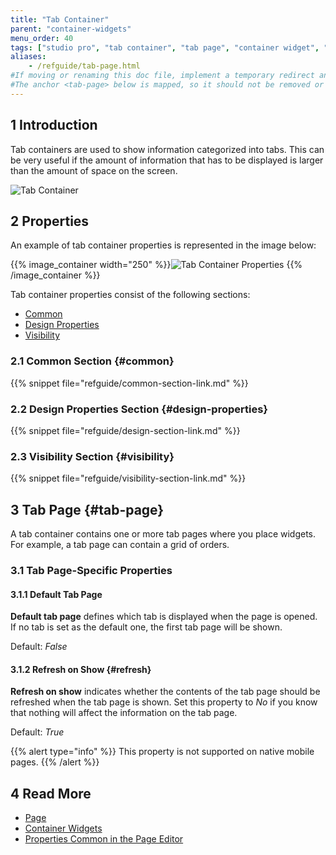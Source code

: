 ```yaml
---
title: "Tab Container"
parent: "container-widgets"
menu_order: 40
tags: ["studio pro", "tab container", "tab page", "container widget", "widget"]
aliases:
    - /refguide/tab-page.html
#If moving or renaming this doc file, implement a temporary redirect and let the respective team know they should update the URL in the product. See Mapping to Products for more details.
#The anchor <tab-page> below is mapped, so it should not be removed or changed.
---
```


## 1 Introduction

Tab containers are used to show information categorized into tabs. This can be very useful if the amount of information that has to be displayed is larger than the amount of space on the screen.

![Tab Container](attachments/container-widgets/tab-container.png)

## 2 Properties

An example of tab container properties is represented in the image below:

{{% image_container width="250" %}}![Tab Container Properties](attachments/container-widgets/tab-container-properties.png)
{{% /image_container %}}

Tab container properties consist of the following sections:

* [Common](#common)
* [Design Properties](#design-properties)
* [Visibility](#visibility)

### 2.1 Common Section {#common}

{{% snippet file="refguide/common-section-link.md" %}}

### 2.2 Design Properties Section {#design-properties}

{{% snippet file="refguide/design-section-link.md" %}} 

### 2.3 Visibility Section {#visibility}

{{% snippet file="refguide/visibility-section-link.md" %}}

## 3 Tab Page {#tab-page}

A tab container contains one or more tab pages where you place widgets. For example, a tab page can contain a grid of orders.

### 3.1 Tab Page-Specific Properties

#### 3.1.1 Default Tab Page

**Default tab page** defines which tab is displayed when the page is opened. If no tab is set as the default one, the first tab page will be shown. 

Default: *False*

#### 3.1.2 Refresh on Show {#refresh}

**Refresh on show** indicates whether the contents of the tab page should be refreshed when the tab page is shown. Set this property to *No* if you know that nothing will affect the information on the tab page.

Default: *True*

{{% alert type="info" %}}
This property is not supported on native mobile pages.
{{% /alert %}}

## 4 Read More

* [Page](page)
* [Container Widgets](container-widgets)
* [Properties Common in the Page Editor](common-widget-properties)
